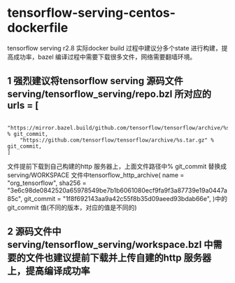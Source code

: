 # tensorflow-serving-centos-dockerfile
tensorflow serving r2.8 实际docker build 过程中建议分多个state 进行构建，提高成功率，bazel 编译过程中需要下载很多文件，网络需要翻墙环境。
## 1 强烈建议将tensorflow serving 源码文件  serving/tensorflow_serving/repo.bzl  所对应的urls = [
        "https://mirror.bazel.build/github.com/tensorflow/tensorflow/archive/%s.tar.gz" % git_commit,
        "https://github.com/tensorflow/tensorflow/archive/%s.tar.gz" % git_commit,
    ]
文件提前下载到自己构建的http 服务器上，上面文件路径中% git_commit 替换成 serving/WORKSPACE 文件中tensorflow_http_archive(
    name = "org_tensorflow",
    sha256 = "3e6c98de0842520a65978549be7b1b6061080ecf9fa9f3a87739e19a0447a85c",
    git_commit = "1f8f692143aa9a42c55f8b35d09aeed93bdab66e",
)中的git_commit 值(不同的版本，对应的值是不同的)

## 2 源码文件中 serving/tensorflow_serving/workspace.bzl  中需要的文件也建议提前下载并上传自建的http 服务器上，提高编译成功率

